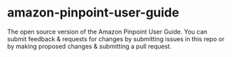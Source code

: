 # amazon-pinpoint-user-guide
The open source version of the Amazon Pinpoint User Guide. You can submit feedback &amp; requests for changes by submitting issues in this repo or by making proposed changes &amp; submitting a pull request.

